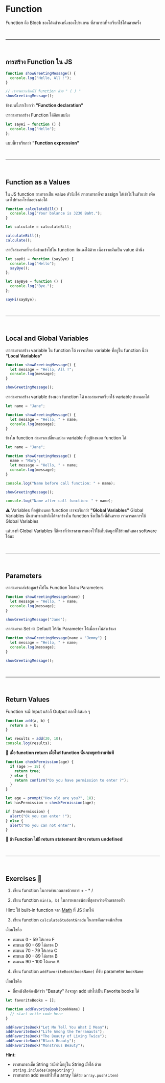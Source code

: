 # Function

Function คือ Block ของโค้ดส่วนหนึ่งของโปรแกรม ที่สามารถที่จะเรียกใช้ได้หลายครั้ง

<br><hr><br>

## การสร้าง Function ใน JS

```javascript
function showGreetingMessage() {
  console.log("Hello, All !");
}

// เราสามารถเรียกใช้ function ด้วย " ( ) "
showGreetingMessage();
```

ข้างบนนี้เราเรียกว่า **"Function declaration"**

เราสามารถสร้าง Function ได้อีกแบบนึง

```javascript
let sayHi = function () {
  console.log("Hello");
};
```

แบบนี้เราเรียกว่า **"Function expression"**

<br><hr><br>

## Function as a Values

ใน JS function สามารถเป็น value ตัวนึงได้ เราสามารถที่จะ assign ใส่เข้าไปในตัวแปร เพื่อเอาไปทำอะไรสักอย่างต่อได้

```javascript
function calculateBill() {
  console.log("Your balance is 3230 Baht.");
}

let calculate = calculateBill;

calculateBill();
calculate();
```

เรายังสามารถที่จะส่งผ่านเข้าไปใน function กันเองได้ด้วย เนื่องจากมันเป็น value ตัวนึง

```javascript
let sayHi = function (sayBye) {
  console.log("Hello");
  sayBye();
};

let sayBye = function () {
  console.log("Bye.");
};

sayHi(sayBye);
```

<br><hr><br>

## Local and Global Variables

เราสามารถสร้าง variable ใน function ได้ เราจะเรียก variable ที่อยู่ใน function นี้ว่า **"Local Variables"**

```javascript
function showGreetingMessage() {
  let message = "Hello, All !";
  console.log(message);
}

showGreetingMessage();
```

เราสามารถสร้าง variable ข้างนอก function ได้ และสามารถเรียกใช้ variable ข้างนอกได้

```javascript
let name = "Jane";

function showGreetingMessage() {
  let message = "Hello, " + name;
  console.log(message);
}
```

ข้างใน function สามารถเปลี่ยนแปลง variable ที่อยู่ข้างนอก function ได้

```javascript
let name = "Jane";

function showGreetingMessage() {
  name = "Mary";
  let message = "Hello, " + name;
  console.log(message);
}

console.log("Name before call function: " + name);

showGreetingMessage();

console.log("Name after call function: " + name);
```

⚠️ Variables ที่อยู่ข้างนอก function เราจะเรียกว่า **"Global Variables"** Global Variables นั้นสามารถเข้าถึงได้จากข้างใน function ซึ่งเป็นสิ่งที่อันตราย เราควรลดการใช้ Global Variables

แต่บางที Global Variables ก็ดีตรงที่ว่าเราสามารถเอาไว้ใช้เก็บข้อมูลที่ใช้ร่วมกันของ software ได้นะ

<br><hr><br>

## Parameters

เราสามารถส่งข้อมูลเข้าไปใน Function ได้ผ่าน Parameters

```javascript
function showGreetingMessage(name) {
  let message = "Hello, " + name;
  console.log(message);
}

showGreetingMessage("Jane");
```

เราสามารถ Set ค่า Default ให้กับ Parameter ได้เมื่อเราไม่ส่งเข้ามา

```javascript
function showGreetingMessage(name = "Jemmy") {
  let message = "Hello, " + name;
  console.log(message);
}

showGreetingMessage();
```

<br><hr><br>

## Return Values

Function จะมี Input แล้วก็ Output ออกไปเสมอ ๆ

```javascript
function add(a, b) {
  return a + b;
}

let results = add(20, 10);
console.log(results);
```

🌟 **เมื่อ function return เมื่อไหร่ function นั้นจะหยุดทำงานทันที**

```javascript
function checkPermission(age) {
  if (age >= 18) {
    return true;
  } else {
    return confirm("Do you have permission to enter ?");
  }
}

let age = prompt("How old are you?", 18);
let hasPermission = checkPermission(age);

if (hasPermission) {
  alert("Ok you can enter !");
} else {
  alert("No you can not enter");
}
```

🌟 **ถ้า Function ไม่มี return statement มันจะ return undefined**

<br><hr><br>

## Exercises 🏅

1. เขียน function ในการคำนวณเลขด้วยการ + - \* /

2. เขียน function `min(a, b)` ในการหาเลขน้อยที่สุดรหว่างตัวเลขสองตัว

Hint: ใช้ built-in function จาก [Math](https://developer.mozilla.org/en-US/docs/Web/JavaScript/Reference/Global_Objects/Math/min) ที่ JS มีมาให้

3. เขียน function `calculateStudentGrade` ในการตัดเกรดนักเรียน

เงื่อนไขคือ

- คะแนน 0 - 59 ได้เกรด F
- คะแนน 60 - 69 ได้เกรด D
- คะแนน 70 - 79 ได้เกรด C
- คะแนน 80 - 89 ได้เกรด B
- คะแนน 90 - 100 ได้เกรด A

4. เขียน function `addFavoriteBook(bookName)` ที่รับ parameter `bookName`

เงื่อนไขคือ

- ชื่อหนังสือต้องมีคำว่า "Beauty" ถึงจะถูก add เข้าไปเป็น Favorite books ได้

```javascript
let favoriteBooks = [];

function addFavoriteBook(bookName) {
  // start write code here
}

addFavoriteBook("Let Me Tell You What I Mean");
addFavoriteBook("Life Among the Terranauts");
addFavoriteBook("The Beauty of Living Twice");
addFavoriteBook("Black Beauty");
addFavoriteBook("Monstrous Beauty");
```

**Hint:**

- เราสามารถเช็ค String ว่ามีคำนี้อยู่ใน String มั้ยได้ ด้วย `string.includes(someString")`
- เราสามารถ add ของเข้าไปใน array ได้ด้วย `array.push(item)`
